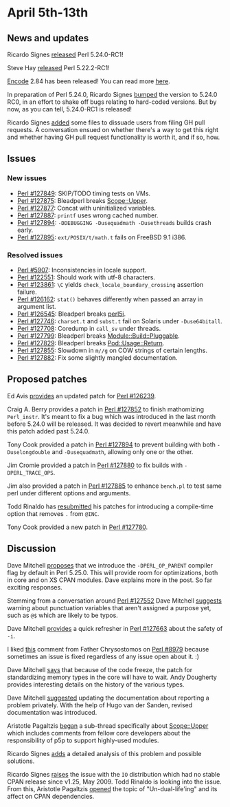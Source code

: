 # April 5th-13th

## News and updates

Ricardo Signes
[released](http://www.nntp.perl.org/group/perl.perl5.porters/235807)
Perl 5.24.0-RC1!

Steve Hay
[released](http://www.nntp.perl.org/group/perl.perl5.porters/235732)
Perl 5.22.2-RC1!

[Encode](https://metacpan.org/pod/Encode) 2.84 has been
released! You can read more
[here](http://www.nntp.perl.org/group/perl.perl5.porters/235751).

In preparation of Perl 5.24.0, Ricardo Signes
[bumped](http://www.nntp.perl.org/group/perl.perl5.porters/235744)
the version to 5.24.0 RC0, in an effort to shake off bugs relating
to hard-coded versions. But by now, as you can tell, 5.24.0-RC1
is released!

Ricardo Signes
[added](http://www.nntp.perl.org/group/perl.perl5.porters/235719)
some files to dissuade users from filing GH pull requests. A
conversation ensued on whether there's a way to get this right
and whether having GH pull request functionality is worth it,
and if so, how.

## Issues

### New issues

* [Perl #127849](https://rt.perl.org/Ticket/Display.html?id=127849):
  SKIP/TODO timing tests on VMs.
* [Perl #127875](https://rt.perl.org/Ticket/Display.html?id=127875):
  Bleadperl breaks
  [Scope::Upper](https://metacpan.org/pod/Scope::Upper).
* [Perl #127877](https://rt.perl.org/Ticket/Display.html?id=127877):
  Concat with uninitialized variables.
* [Perl #127887](https://rt.perl.org/Ticket/Display.html?id=127887):
  `printf` uses wrong cached number.
* [Perl #127894](https://rt.perl.org/Ticket/Display.html?id=127894):
  `-DDEBUGGING -Dusequadmath -Dusethreads` builds crash early.
* [Perl #127895](https://rt.perl.org/Ticket/Display.html?id=127895):
  `ext/POSIX/t/math.t` fails on FreeBSD 9.1 i386.

### Resolved issues

* [Perl #5907](https://rt.perl.org/Ticket/Display.html?id=5907):
  Inconsistencies in locale support.
* [Perl #122551](https://rt.perl.org/Ticket/Display.html?id=122551):
  Should work with utf-8 characters.
* [Perl #123861](https://rt.perl.org/Ticket/Display.html?id=123861):
  `\C` yields `check_locale_boundary_crossing` assertion failure.
* [Perl #126162](https://rt.perl.org/Ticket/Display.html?id=126162):
  `stat()` behaves differently when passed an array in argument
  list.
* [Perl #126545](https://rt.perl.org/Ticket/Display.html?id=126545):
  Bleadperl breaks [perl5i](https://metacpan.org/pod/perl5i).
* [Perl #127746](https://rt.perl.org/Ticket/Display.html?id=127746):
  `charset.t` and `subst.t` fail on Solaris under `-Duse64bitall`.
* [Perl #127708](https://rt.perl.org/Ticket/Display.html?id=127708):
  Coredump in `call_sv` under threads.
* [Perl #127799](https://rt.perl.org/Ticket/Display.html?id=127799):
  Bleadperl breaks
  [Module::Build::Pluggable](https://metacpan.org/pod/Module::Build::Pluggable).
* [Perl #127829](https://rt.perl.org/Ticket/Display.html?id=127829):
  Bleadperl breaks
  [Pod::Usage::Return](https://metacpan.org/pod/Pod::Usage::Return).
* [Perl #127855](https://rt.perl.org/Ticket/Display.html?id=127855):
  Slowdown in `m//g` on COW strings of certain lengths.
* [Perl #127882](https://rt.perl.org/Ticket/Display.html?id=127882):
  Fix some slightly mangled documentation.

## Proposed patches

Ed Avis
[provides](http://www.nntp.perl.org/group/perl.perl5.porters/235625)
an updated patch for
[Perl #126239](https://rt.perl.org/Ticket/Display.html?id=126239).

Craig A. Berry provides a patch in
[Perl #127852](https://rt.perl.org/Ticket/Display.html?id=127852)
to finish mathomizing `Perl_instr`. It's meant to fix a bug which
was introduced in the last month before 5.24.0 will be released.
It was decided to revert meanwhile and have this patch added past
5.24.0.

Tony Cook provided a patch in
[Perl #127894](https://rt.perl.org/Ticket/Display.html?id=127894)
to prevent building with both `-Duselongdouble` and `-Dusequadmath`,
allowing only one or the other.

Jim Cromie provided a patch in
[Perl #127880](https://rt.perl.org/Ticket/Display.html?id=127880)
to fix builds with `-DPERL_TRACE_OPS`.

Jim also provided a patch in
[Perl #127885](https://rt.perl.org/Ticket/Display.html?id=127885)
to enhance `bench.pl` to test same perl under different options
and arguments.

Todd Rinaldo has
[resubmitted](http://www.nntp.perl.org/group/perl.perl5.porters/235765)
his patches for introducing a compile-time option that removes
`.` from `@INC`.

Tony Cook provided a new patch in
[Perl #127780](https://rt.perl.org/Ticket/Display.html?id=127780).

## Discussion

Dave Mitchell
[proposes](http://www.nntp.perl.org/group/perl.perl5.porters/235635)
that we introduce the `-DPERL_OP_PARENT` compiler flag by default
in Perl 5.25.0. This will provide room for optimizations, both in
core and on XS CPAN modules. Dave explains more in the post. So
far exciting responses.

Stemming from a conversation around
[Perl #127552](https://rt.perl.org/Ticket/Display.html?id=127552)
Dave Mitchell
[suggests](http://www.nntp.perl.org/group/perl.perl5.porters/235620)
warning about punctuation variables that aren't assigned a purpose
yet, such as `@$` which are likely to be typos.

Dave Mitchell
[provides](http://www.nntp.perl.org/group/perl.perl5.porters/235624)
a quick refresher in
[Perl #127663](https://rt.perl.org/Ticket/Display.html?id=127663)
about the safety of `-i`.

I liked
[this](http://www.nntp.perl.org/group/perl.perl5.porters/235626)
comment from Father Chrysostomos on
[Perl #8979](https://rt.perl.org/Ticket/Display.html?id=8979)
because sometimes an issue is fixed regardless of any issue open
about it. :)

Dave Mitchell
[says](http://www.nntp.perl.org/group/perl.perl5.porters/235623)
that because of the code freeze, the patch for standardizing memory
types in the core will have to wait. Andy Dougherty provides
interesting details on the history of the various types.

Dave Mitchell
[suggested](http://www.nntp.perl.org/group/perl.perl5.porters/235634)
updating the documentation about reporting a problem
privately. With the help of Hugo van der Sanden, revised
documentation was introduced.

Aristotle Pagaltzis
[began](http://www.nntp.perl.org/group/perl.perl5.porters/235670)
a sub-thread specifically about
[Scope::Upper](https://metacpan.org/pod/Scope::Upper) which
includes comments from fellow core developers about the
responsibility of p5p to support highly-used modules.

Ricardo Signes
[adds](http://www.nntp.perl.org/group/perl.perl5.porters/235784)
a detailed analysis of this problem and possible solutions.

Ricardo Signes
[raises](http://www.nntp.perl.org/group/perl.perl5.porters/235687)
the issue with the `IO` distribution which had no stable CPAN
release since v1.25, May 2009. Todd Rinaldo is looking into the
issue. From this, Aristotle Pagaltzis
[opened](http://www.nntp.perl.org/group/perl.perl5.porters/235701)
the topic of "Un-dual-life'ing" and its affect on CPAN dependencies.
